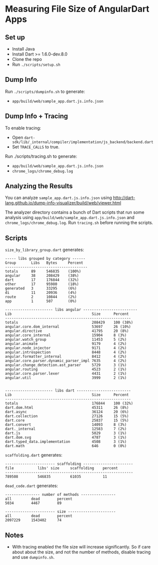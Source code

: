 # Measuring File Size of AngularDart Apps



## Set up

* Install Java
* Install Dart >= 1.6.0-dev.8.0
* Clone the repo
* Run `./scripts/setup.sh`



## Dump Info

Run `./scripts/dumpinfo.sh` to generate:
* `app/build/web/sample_app.dart.js.info.json`



## Dump Info + Tracing

To enable tracing:
* Open `dart-sdk/lib/_internal/compiler/implementation/js_backend/backend.dart`
* Set `TRACE_CALLS` to true.

Run ./scripts/tracing.sh to generate:
* `app/build/web/sample_app.dart.js.info.json`
* `chrome_logs/chrome_debug.log`



## Analyzing the Results

You can analyze `sample_app.dart.js.info.json` using http://dart-lang.github.io/dump-info-visualizer/build/web/viewer.html

The analyzer directory contains a bunch of Dart scripts that run some analysis using  `app/build/web/sample_app.dart.js.info.json` and `chrome_logs/chrome_debug.log`. Run `tracing.sh` before running the scripts.



## Scripts

`size_by_library_group.dart`  generates:

```
----- libs grouped by category ------
Group       Libs   Bytes     Percent
--------------------------------------
totals      89     546835    (100%)
angular     38     208429    (38%)
dart        17     176844    (32%)
other       17     95980     (18%)
generated   3      33295     (6%)
di          11     20936     (4%)
route       2      10844     (2%)
app         1      507       (0%)

---------------------- libs angular -------------------------
Lib                                     Size      Percent
----------------------------------------------------------
totals                                  208429    100 (38%)
angular.core.dom_internal               53697     26 (10%)
angular.directive                       41795     20 (8%)
angular.core_internal                   15904     8 (3%)
angular.watch_group                     11453     5 (2%)
angular.animate                         9179      4 (2%)
angular.node_injector                   9171      4 (2%)
angular.introspection                   8448      4 (2%)
angular.formatter_internal              8412      4 (2%)
angular.core.parser.dynamic_parser_impl 7635      4 (2%)
angular.change_detection.ast_parser     5729      3 (1%)
angular.routing                         4523      2 (1%)
angular.core.parser.lexer               4431      2 (1%)
angular.util                            3999      2 (1%)


---------------------- libs dart -------------------------
Lib                                     Size      Percent
----------------------------------------------------------
totals                                  176844    100 (32%)
dart.dom.html                           45311     26 (8%)
dart.async                              36124     20 (6%)
dart.collection                         27126     15 (5%)
dart.core                               25837     15 (5%)
dart.convert                            14093     8 (3%)
dart._internal                          12583     7 (2%)
dart.js                                 5029      3 (1%)
dart.dom.svg                            4787      3 (1%)
dart.typed_data.implementation          4508      3 (1%)
dart.math                               646       0 (0%)
```



`scaffolding.dart` generates:

```
----------------------- scaffolding -----------------------
file           libs' size     scaffolding    percent
-----------------------------------------------------------
789508         546835         61035          11
```



`dead_code.dart` generates:

```
---------------- number of methods ----------------
all         dead        percent
5034        4467        89

----------------------- size ----------------------
all         dead        percent
2097229     1543402     74
```


## Notes

* With tracing enabled the file size will increase significantly. So if care about about the size, and not the number of methods, disable tracing and use `dumpinfo.sh`.







